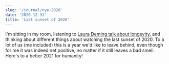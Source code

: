 ```yaml
---
slug: '/journal/nye-2020'
date: '2020-12-31'
title: 'Last sunset of 2020'
---
```


I'm sitting in my room, listening to [Laura Deming talk about longevity](https://www.youtube.com/watch?v=GtGlblrBMCU&t=3s), and thinking about different things about watching the last sunset of 2020. To a lot of us (me included) this is a year we'd like to leave behind, even though for me it was indeed net positive, no matter if it still leaves a bad smell. Here's to a better 2021 for humanity!
